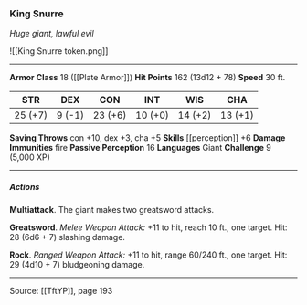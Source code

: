 ### King Snurre
_Huge giant, lawful evil_

![[King Snurre token.png]]


---

**Armor Class** 18 ([[Plate Armor]])
**Hit Points** 162 (13d12 + 78)
**Speed** 30 ft.

| STR     | DEX     | CON     | INT     | WIS     | CHA     |
|---------|---------|---------|---------|---------|---------|
| 25 (+7) | 9 (-1) | 23 (+6) | 10 (+0) | 14 (+2) | 13 (+1) |

**Saving Throws** con +10, dex +3, cha +5
**Skills** [[perception]] +6
**Damage Immunities** fire
**Passive Perception** 16
**Languages** Giant
**Challenge** 9 (5,000 XP)

---

##### Actions
**Multiattack**. The giant makes two greatsword attacks.

**Greatsword**. _Melee Weapon Attack:_ +11 to hit, reach 10 ft., one target. Hit: 28 (6d6 + 7) slashing damage.

**Rock**. _Ranged Weapon Attack:_ +11 to hit, range 60/240 ft., one target. Hit: 29 (4d10 + 7) bludgeoning damage.


---

Source: [[TftYP]], page 193